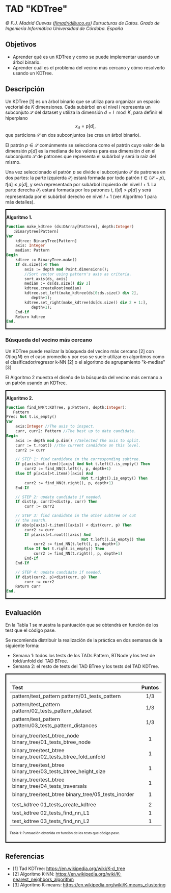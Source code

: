 # TAD "KDTree"

_© F.J. Madrid Cuevas (fjmadrid@uco.es)_
_Estructuras de Datos. Grado de Ingeniería Informática_
_Universidad de Córdoba. España_

## Objetivos

- Aprender qué es un KDTree y como se puede implementar usando un árbol binario.
- Aprender cuál es el problema del vecino más cercano y cómo resolverlo usando un KDTree.

## Descripción

Un KDTree [1] es un árbol binario que se utiliza para organizar un espacio vectorial de $K$ dimensiones. Cada subárbol en el nivel $l$ representa un subconjuto $\mathcal{S}$ del dataset y utiliza la dimensión $d = l \mod K$, para definir el hiperplano $$x_d = \mathrm{p[d]},$$ que particiona $\mathcal{S}$ en dos subconjuntos (se crea un árbol binario).

El patrón $p\in \mathcal{S}$ comúnmente se selecciona como el patrón cuyo valor de la dimensión $p[d]$ es la mediana de los valores para esa dimensión $d$ en el subconjunto $\mathcal{S}$ de patrones que representa el subárbol y será la raíz del mismo.

Una vez seleccionado el patrón $p$ se divide el subconjunto $\mathcal{S}$ de patrones en dos partes: la parte izquierda $\mathcal{S}_l$ estará formada por todo patrón $t\in \{\mathcal{S}-p\}$, $t[d]\le p[d]$, y será representada por subárbol izquierdo del nivel $l+1$. La parte derecha $\mathcal{S}_r$ estará formada por los patrones $t$, $t[d]>p[d]$ y será representada por el subárbol derecho en nivel $l+1$ (ver Algoritmo 1 para más detalles).

<div style="border-style:solid;">

**Algoritmo 1.**

```pascal
Function make_kdtree (ds:DArray[Pattern], depth:Integer)
   :Binarytree[Pattern]
Var
    kdtree: BinaryTree[Pattern]
    axis: Integer
    median: Pattern
Begin
    kdtree := BinaryTree.make()
    If ds.size()>0 Then
        axis := depth mod Point.dimensions();
        //Sort vector using pattern's axis as criteria.
        sort_axis(ds, axis)
        median := ds[ds.size() div 2]
        kdtree.createRoot(median)
        kdtree.set_left(make_kdtree(ds[0:ds.size() div 2],
           depth+1);
        kdtree.set_right(make_kdtree(ds[ds.size() div 2 + 1:],
           depth+1);
    End-if
    Return kdtree
End.
```

</div>

### Búsqueda del vecino más cercano

Un KDTree puede realizar la búsqueda del vecino más cercano [2] con $O(\log N)$ en el caso promedio y por eso se suele utilizar en algoritmos como el clasificador/regresor k-NN [2] o el algoritmo de agrupamiento "k-medias" [3]

El Algoritmo 2 muestra el diseño de la búsqueda del vecino más cernano a un patrón usando un KDTree.

<div style="border-style:solid;">

**Algoritmo 2.**

```pascal
Function find_NN(t:KDTree, p:Pattern, depth:Integer):
   Pattern
Prec: Not t.is_empty()
Var
    axis:Integer //The axis to inspect.
    curr, curr2: Pattern //The best up to date candidate.
Begin
    axis := depth mod p.dim() //Selected the axis to split.
    curr := t.root() //the current candidate on this level.
    curr2 := curr

    // STEP 1: find candidate in the corresponding subtree.
    If p[axis]<=t.item()[axis] And Not t.left().is_empty() Then
        curr2 := find_NN(t.left(), p, depth+1)
    Else If p[axis]>t.item()[axis] And
                                 Not t.right().is_empty() Then
        curr2 := find_NN(t.right(), p, depth+1)
    End-If

    // STEP 2: update candidate if needed.
    If dist(p, curr2)<dist(p, curr) Then
        curr := curr2

    // STEP 3: find candidate in the other subtree or cut
    // the search.
    If abs(p[axis]-t.item()[axis]) < dist(curr, p) Then
        curr2 := curr
        If p[axis]>t.root()[axis] And
                                 Not t.left().is_empty() Then
            curr2 := find_NN(t.left(), p, depth+1)
        Else If Not t.right.is_empty() Then
            curr2 := find_NN(t.right(), p, depth+1)
        End-If
    End-If

    // STEP 4: update candidate if needed.
    If dist(curr2, p)<dist(curr, p) Then
        curr := curr2
    Return curr
End.
```

</div>

## Evaluación

En la Tabla 1 se muestra la puntuación que se obtendrá en función de los test que el código pase.

Se recomienda distribuir la realización de la práctica en dos semanas de la siguiente forma:

- Semana 1: todos los tests de los TADs Pattern, BTNode y los test de fold/unfold del TAD BTree.
- Semana 2: el resto de tests del TAD BTree y los tests del TAD KDTree.

<div style="border-style:solid;padding:1em;font-size: 0.75em;">

| Test                                                          | Puntos |
| :------------------------------------------------------------ | :----: |
| pattern/test_pattern pattern/01_tests_pattern                 |  1/3   |
| pattern/test_pattern pattern/02_tests_pattern_dataset         |  1/3   |
| pattern/test_pattern pattern/03_tests_pattern_distances       |  1/3   |
|                                                               |        |
| binary_tree/test_btree_node binary_tree/01_tests_btree_node   |   1    |
| binary_tree/test_btree binary_tree/02_tests_btree_fold_unfold |   1    |
| binary_tree/test_btree binary_tree/03_tests_btree_height_size |   1    |
| binary_tree/test_btree binary_tree/04_tests_traversals        |   1    |
| binary_tree/test_btree binary_tree/05_tests_inorder           |   1    |
|                                                               |        |
| test_kdtree 01_tests_create_kdtree                            |   2    |
| test_kdtree 02_tests_find_nn_L1                               |   1    |
| test_kdtree 03_tests_find_nn_L2                               |   1    |

**Tabla 1**: Puntuación obtenida en función de los tests que código pase.

</div>

## Referencias

- [1] Tad KDTree: https://en.wikipedia.org/wiki/K-d_tree
- [2] Algoritmo K-NN: https://en.wikipedia.org/wiki/K-nearest_neighbors_algorithm
- [3] Algoritmo K-means: https://en.wikipedia.org/wiki/K-means_clustering
